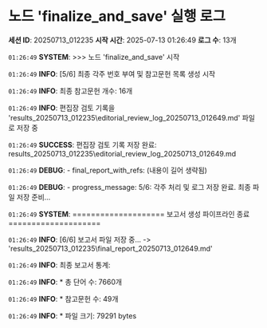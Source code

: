 # 노드 'finalize_and_save' 실행 로그

**세션 ID**: 20250713_012235
**시작 시간**: 2025-07-13 01:26:49
**로그 수**: 13개

`01:26:49` **SYSTEM**: >>> 노드 'finalize_and_save' 시작

`01:26:49` **INFO**: [5/6] 최종 각주 번호 부여 및 참고문헌 목록 생성 시작

`01:26:49` **INFO**: 최종 참고문헌 개수: 16개

`01:26:49` **INFO**: 편집장 검토 기록을 'results_20250713_012235\editorial_review_log_20250713_012649.md' 파일로 저장 중

`01:26:49` **SUCCESS**: 편집장 검토 기록 저장 완료: results_20250713_012235\editorial_review_log_20250713_012649.md

`01:26:49` **DEBUG**:   - final_report_with_refs: (내용이 길어 생략됨)

`01:26:49` **DEBUG**:   - progress_message: 5/6: 각주 처리 및 로그 저장 완료. 최종 파일 저장 준비...

`01:26:49` **SYSTEM**: ==================== 보고서 생성 파이프라인 종료 ====================

`01:26:49` **INFO**: [6/6] 보고서 파일 저장 중... -> 'results_20250713_012235\final_report_20250713_012649.md'

`01:26:49` **INFO**: 최종 보고서 통계:

`01:26:49` **INFO**:   * 총 단어 수: 7660개

`01:26:49` **INFO**:   * 참고문헌 수: 49개

`01:26:49` **INFO**:   * 파일 크기: 79291 bytes

